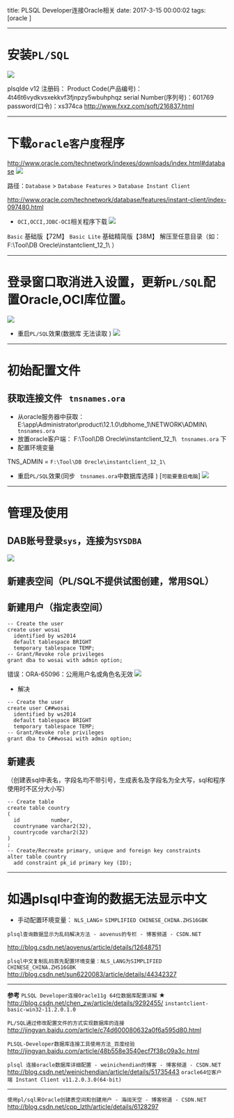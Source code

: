 title: PLSQL Developer连接Oracle相关
date: 2017-3-15 00:00:02
tags: [oracle ]


---


# 安装`PL/SQL`
![](http://ll-blog.oss-cn-hangzhou.aliyuncs.com/17-5-31/9554637.jpg)



plsqlde v12 注册码：
Product Code(产品编号)：4t46t6vydkvsxekkvf3fjnpzy5wbuhphqz
serial Number(序列号)：601769
password(口令)：xs374ca
http://www.fxxz.com/soft/216837.html



---
# 下载`oracle客户度`程序
http://www.oracle.com/technetwork/indexes/downloads/index.html#database
![](http://ll-blog.oss-cn-hangzhou.aliyuncs.com/17-5-31/68724956.jpg)


路径：`Database` > `Database Features` > `Database Instant Client`

http://www.oracle.com/technetwork/database/features/instant-client/index-097480.html
- `OCI,OCCI,JDBC-OCI`相关程序下载
![]( http://ll-blog.oss-cn-hangzhou.aliyuncs.com/17-5-31/59505301.jpg)


`Basic` 基础版【72M】
`Basic Lite` 基础精简版【38M】
解压至任意目录（如： F:\Tool\DB Orecle\instantclient_12_1\ ）


---

# 登录窗口取消进入设置，更新`PL/SQL`配置Oracle,OCI库位置。
![]( http://ll-blog.oss-cn-hangzhou.aliyuncs.com/17-5-31/15296306.jpg)


- 重启`PL/SQL`效果(数据库 无法读取 )
![](http://ll-blog.oss-cn-hangzhou.aliyuncs.com/17-5-31/74710081.jpg)



---

# 初始配置文件

## 获取连接文件   ` tnsnames.ora`
- 从oracle服务器中获取：
   E:\app\Administrator\product\12.1.0\dbhome_1\NETWORK\ADMIN\  ` tnsnames.ora`
- 放置oracle客户端：
   F:\Tool\DB Orecle\instantclient_12_1\  ` tnsnames.ora` 下
- 配置环境变量

TNS_ADMIN = ` F:\Tool\DB Orecle\instantclient_12_1\ `


- 重启`PL/SQL`效果(同步 ` tnsnames.ora`中数据库选择 )  [`可能要重启电脑`]
![](http://ll-blog.oss-cn-hangzhou.aliyuncs.com/17-5-31/17366696.jpg)



---

# 管理及使用
## DAB账号登录`sys`，连接为`SYSDBA`
![]( http://ll-blog.oss-cn-hangzhou.aliyuncs.com/17-8-12/12589487.jpg)


## 新建表空间（PL/SQL不提供试图创建，常用SQL）
## 新建用户（指定表空间）
```
-- Create the user 
create user wosai
  identified by ws2014
  default tablespace BRIGHT
  temporary tablespace TEMP;
-- Grant/Revoke role privileges 
grant dba to wosai with admin option;
```



错误：ORA-65096：公用用户名或角色名无效
![]( http://ll-blog.oss-cn-hangzhou.aliyuncs.com/17-8-12/91807164.jpg)


- 解决

```
-- Create the user 
create user C##wosai
  identified by ws2014
  default tablespace BRIGHT
  temporary tablespace TEMP;
-- Grant/Revoke role privileges 
grant dba to C##wosai with admin option;
```


## 新建表
（创建表sql中表名，字段名均不带引号，生成表名及字段名为全大写，sql和程序使用时不区分大小写）
```
-- Create table
create table country
(
  id          number,
  countryname varchar2(32),
  countrycode varchar2(32)
)
;
-- Create/Recreate primary, unique and foreign key constraints 
alter table country
  add constraint pk_id primary key (ID);
```


---

# 如遇plsql中查询的数据无法显示中文
- 手动配置环境变量：
`NLS_LANG`= `SIMPLIFIED CHINESE_CHINA.ZHS16GBK`



`plsql查询数据显示为乱码解决方法 - aovenus的专栏 - 博客频道 - CSDN.NET`

http://blog.csdn.net/aovenus/article/details/12648751


`plsql中文复制乱码首先配置环境变量：NLS_LANG为SIMPLIFIED CHINESE_CHINA.ZHS16GBK`
http://blog.csdn.net/sun6220083/article/details/44342327



---
**参考** `PLSQL Developer连接Oracle11g 64位数据库配置详解` ★
http://blog.csdn.net/chen_zw/article/details/9292455/  `instantclient-basic-win32-11.2.0.1.0`



`PL/SQL通过修改配置文件的方式实现数据库的连接`
http://jingyan.baidu.com/article/c74d600080632a0f6a595d80.html


`PLSQL-Developer数据库连接工具使用方法_百度经验`
http://jingyan.baidu.com/article/48b558e3540ecf7f38c09a3c.html


`plsql 连接oracle数据库详细配置 - weinichendian的博客 - 博客频道 - CSDN.NET`  
http://blog.csdn.net/weinichendian/article/details/51735443   `oracle64位客户端 Instant Client v11.2.0.3.0(64-bit)`


---


`使用pl/sql来Oracle创建表空间和创建用户 - 海阔天空 - 博客频道 - CSDN.NET`
http://blog.csdn.net/cpp_lzth/article/details/6128297